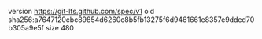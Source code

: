 version https://git-lfs.github.com/spec/v1
oid sha256:a7647120cbc89854d6260c8b5fb13275f6d9461661e8357e9dded70b305a9e5f
size 480
